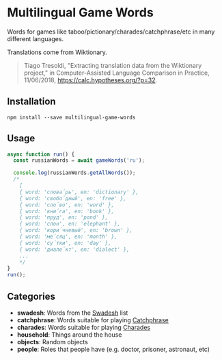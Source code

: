 # Multilingual Game Words

Words for games like taboo/pictionary/charades/catchphrase/etc in many different languages.

Translations come from Wiktionary.

> Tiago Tresoldi, "Extracting translation data from the Wiktionary project," in Computer-Assisted Language Comparison in Practice, 11/06/2018, https://calc.hypotheses.org/?p=32.

## Installation

```
npm install --save multilingual-game-words
```

## Usage

```javascript
async function run() {
  const russianWords = await gameWords('ru');

  console.log(russianWords.getAllWords());
  /*
    [
    { word: 'слова́рь', en: 'dictionary' },
    { word: 'свобо́дный', en: 'free' },
    { word: 'сло́во', en: 'word' },
    { word: 'кни́га', en: 'book' },
    { word: 'пруд', en: 'pond' },
    { word: 'слон', en: 'elephant' },
    { word: 'кори́чневый', en: 'brown' },
    { word: 'ме́сяц', en: 'month' },
    { word: 'су́тки', en: 'day' },
    { word: 'диале́кт', en: 'dialect' },
    ...
    */
}
run();
```

## Categories

- **swadesh**: Words from the [Swadesh](https://en.wikipedia.org/wiki/Swadesh) list
- **catchphrase**: Words suitable for playing [Catchphrase](https://en.wikipedia.org/wiki/Catchphrase)
- **charades**: Words suitable for playing [Charades](https://en.wikipedia.org/wiki/Charades)
- **household**: Things around the house
- **objects**: Random objects
- **people**: Roles that people have (e.g. doctor, prisoner, astronaut, etc)
